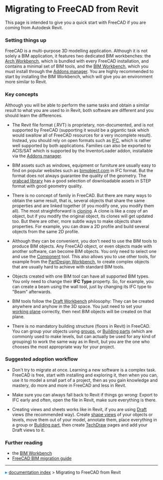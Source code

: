 # Migrating to FreeCAD from Revit
This page is intended to give you a quick start with FreeCAD if you are coming from Autodesk Revit.

### Setting things up 

FreeCAD is a multi-purpose 3D modelling application. Although it is not solely a BIM application, it features two dedicated BIM workbenches: the [Arch Workbench](Arch_Workbench.md), which is bundled with every FreeCAD installation, and contains a minimal set of BIM tools, and the [BIM Workbench](BIM_Workbench.md), which you must install through the [Addons manager](Std_AddonMgr.md). You are highly recommended to start by installing the BIM Workbench, which will give you an environment more similar to Revit.

### Key concepts 

Although you will be able to perform the same tasks and obtain a similar result to what you are used to in Revit, both software are different and you should learn the differences.

-   The Revit file format (.RVT) is proprietary, non-documented, and is not supported by FreeCAD (supporting it would be a gigantic task which would swallow all of FreeCAD resources for a very incomplete result). Instead, you should rely on open formats such as [IFC](Arch_IFC.md), which is rather well supported by both applications. Families can also be exported to ACIS/SAT which is supported by the InventorLoader addon, installable via the [Addons manager](Std_AddonMgr.md).

-   BIM assets such as windows, equipment or furniture are usually easy to find on popular websites such as [bimobject.com](https://bimobject.com) in IFC format. But the format does not always guarantee the quality of the geometry. The [grabcad library](https://grabcad.com/library?softwares=step-slash-iges) has a good selection of downloadable assets in STEP format with good geometry quality.

-   There is no concept of family in FreeCAD. But there are many ways to obtain the same result, that is, several objects that share the same properties and are linked together (if you modify one, you modify them all). The most straightforward is [cloning](Draft_Clone.md). A clone is like a copy of an object, but if you modify the original object, its clones will get updated too. But there are other, more subtle ways to make objects share properties. For example, you can draw a 2D profile and build several objects from the same 2D profile.

-   Although they can be convenient, you don\'t need to use the BIM tools to produce BIM objects. Any FreeCAD object, or even objects made with another software, can become BIM objects. You only need to select one and use the [Component](Arch_Component.md) tool. This also allows you to use other tools, for example from the [PartDesign Workbench](PartDesign_Workbench.md), to create complex objects that are usually hard to achieve with standard BIM tools.

-   Objects created with one BIM tool can have all supported BIM types. You only need to change their **IFC Type** property. So, for example, you can create a beam using the wall tool, just by changing its IFC type to \"Beam\" afterwards.

-   BIM tools follow the [Draft Workbench](Draft_Workbench.md) philosophy: They can be created anywhere and anyhow in the 3D space. You just need to set your [working plane](Draft_WorkingPlane.md) correctly, then next BIM objects will be created on that plane.

-   There is no mandatory building structure (floors in Revit) in FreeCAD. You can group your objects using [groups](Std_Group.md), or [Building parts](Arch_BuildingPart.md) (which are commonly used to make levels, but can actually be used for any kind of grouping) to work the same way as in Revit, but you are the one who chooses the most appropriate way for your project.

### Suggested adoption workflow 

-   Don\'t try to migrate at once. Learning a new software is a complex task. FreeCAD is free, start with installing and exploring it, then when you can, use it to model a small part of a project, then as you gain knowledge and mastery, do more and more in FreeCAD and less in Revit.

-   Make sure you can always fall back to Revit if things go wrong: Export to IFC early and often, open the file in Revit, make sure everything is there.

-   Creating views and sheets works like in Revit, if you are using [Draft](Draft_Workbench.md) views (the recommended way). Create [shape views](Draft_Shape2DView.md) of your objects or levels, move them out of your model, annotate them, place everything in a group or [Building part](Arch_BuildingPart.md), then create [TechDraw](TechDraw_Workbench.md) pages and add your Draft views to it.

### Further reading 

-   the [BIM Workbench](BIM_Workbench.md)
-   [FreeCAD BIM migration guide](https://yorik.uncreated.net/blog/2020-010-freecad-bim-guide)



---
![](images/Right_arrow.png) [documentation index](../README.md) > Migrating to FreeCAD from Revit

